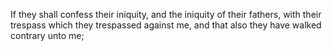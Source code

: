 If they shall confess their iniquity, and the iniquity of their fathers, with their trespass which they trespassed against me, and that also they have walked contrary unto me;
